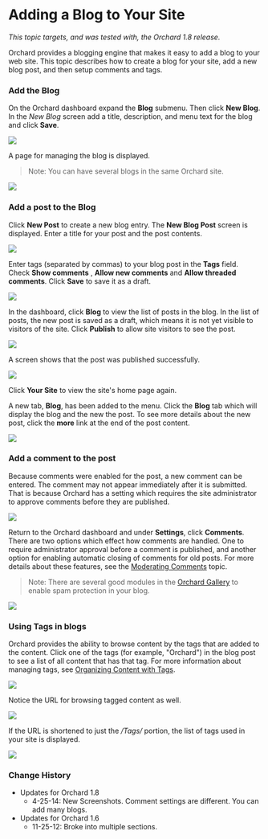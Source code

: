Adding a Blog to Your Site
==========================
*This topic targets, and was tested with, the Orchard 1.8 release.*

Orchard provides a blogging engine that makes it easy to add a blog to your web site.
This topic describes how to create a blog for your site, add a new blog post, and then setup comments and tags.

### Add the Blog

On the Orchard dashboard expand the **Blog** submenu. Then click **New Blog**.
In the *New Blog* screen add a title, description, and menu text for the blog and click **Save**.

![](/Attachments/Adding-A-Blog-To-Your-Site/NewBlog.png)

 A page for managing the blog is displayed.
> Note: You can have several blogs in the same Orchard site.

![](/Attachments/Adding-A-Blog-To-Your-Site/ManageBlog.png)

### Add a post to the Blog

Click **New Post** to create a new blog entry. The **New Blog Post** screen is displayed. Enter a title for your post and the post contents.

![](/Attachments/Adding-A-Blog-To-Your-Site/NewPost1.png)

Enter tags (separated by commas) to your blog post in the **Tags** field. Check **Show comments** , **Allow new comments** and **Allow threaded comments**. Click **Save** to save it as a draft.

![](/Attachments/Adding-A-Blog-To-Your-Site/NewPost2.png)

In the dashboard, click **Blog** to view the list of posts in the blog.  In the list of posts, the new post is saved as a draft, which means it is not yet visible to visitors of the site.  Click **Publish** to allow site visitors to see the post.

![](/Attachments/Adding-A-Blog-To-Your-Site/PublishPost.png)

A screen shows that the post was published successfully.   

![](/Attachments/Adding-A-Blog-To-Your-Site/PublishedPostNotification.png)

Click **Your Site** to view the site's home page again.

A new tab, **Blog**, has been added to the menu. Click the **Blog** tab which will display the blog and the new the post.  To see more details about the new post, click the **more** link at the end of the post content.

![](/Attachments/Adding-A-Blog-To-Your-Site/WebsiteBlog.png)

### Add a comment to the post

Because comments were enabled for the post, a new comment can be entered.  The comment may not appear immediately after it is submitted.  That is because Orchard has a setting which requires the site administrator to approve comments before they are published.

![](/Attachments/Adding-A-Blog-To-Your-Site/PostComment.png)

Return to the Orchard dashboard and under **Settings**, click **Comments**. There are two options which effect how comments are handled. One to require administrator approval before a comment is published, and another option for enabling automatic closing of comments for old posts. For more details about these features, see the [Moderating Comments](Moderating-comments) topic.
> Note: There are several good modules in the [Orchard Gallery](http://gallery.orchardproject.net/) to enable spam protection in your blog.

![](/Attachments/Adding-A-Blog-To-Your-Site/CommentsSettings.png)

### Using Tags in blogs

Orchard provides the ability to browse content by the tags that are added to the content. Click one of the tags (for example, "Orchard") in the blog post to see a list of all content that has that tag.  For more information about managing tags, see [Organizing Content with Tags](Organizing-content-with-tags).

![](/Attachments/Adding-A-Blog-To-Your-Site/PostsByTag.png)

Notice the URL for browsing tagged content as well.  

![](/Attachments/Adding-A-Blog-To-Your-Site/PostsByTagUrl.png)

If the URL is shortened to just the _/Tags/_ portion, the list of tags used in your site is displayed.

![](/Attachments/Adding-A-Blog-To-Your-Site/AllTheTags.png)

### Change History
* Updates for Orchard 1.8
	* 4-25-14:  New Screenshots. Comment settings are different. You can add many blogs.
* Updates for Orchard 1.6
	* 11-25-12:  Broke into multiple sections.


